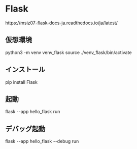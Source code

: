 # Flask
https://msiz07-flask-docs-ja.readthedocs.io/ja/latest/


## 仮想環境
python3 -m venv venv_flask
source ./venv_flask/bin/activate

## インストール
pip install Flask

## 起動
flask --app hello_flask run

## デバッグ起動
flask --app hello_flask --debug run
